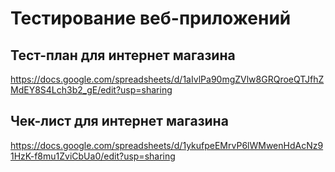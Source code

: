 # Тестирование веб-приложений

## Тест-план для интернет магазина
https://docs.google.com/spreadsheets/d/1aIvlPa90mgZVlw8GRQroeQTJfhZMdEY8S4Lch3b2_gE/edit?usp=sharing

## Чек-лист для интернет магазина
https://docs.google.com/spreadsheets/d/1ykufpeEMrvP6lWMwenHdAcNz91HzK-f8mu1ZviCbUa0/edit?usp=sharing
